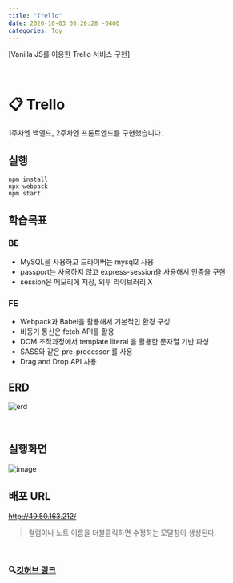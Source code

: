 ```yaml
---
title: "Trello"
date: 2020-10-03 08:26:28 -0400
categories: Toy
---
```

[Vanilla JS를 이용한 Trello 서비스 구현]



<br>



# 📋 Trello

1주차엔 백엔드, 2주차엔 프론트엔드를 구현했습니다.

## 실행

```
npm install
npx webpack
npm start
```



## 학습목표
### BE
- MySQL을 사용하고 드라이버는 mysql2 사용
- passport는 사용하지 않고 express-session을 사용해서 인증을 구현
- session은 메모리에 저장, 외부 라이브러리 X
### FE
- Webpack과 Babel을 활용해서 기본적인 환경 구성
- 비동기 통신은 fetch API를 활용
- DOM 조작과정에서 template literal 을 활용한 문자열 기반 파싱
- SASS와 같은 pre-processor 를 사용
- Drag and Drop API 사용



## ERD

![erd](https://user-images.githubusercontent.com/7006837/95014334-12bf3200-0681-11eb-95ee-232082d3ff50.PNG)



<br>



## 실행화면

![image](https://user-images.githubusercontent.com/7006837/94221607-6b2a5d00-ff26-11ea-9b78-aff6da314b5f.png)

## 배포 URL

~~http://49.50.163.212/~~

> 컬럼이나 노트 이름을 더블클릭하면 수정하는 모달창이 생성된다.

<br>

### 🔍[깃허브 링크](https://github.com/Songwonseok/VanillaJS-Trello)
